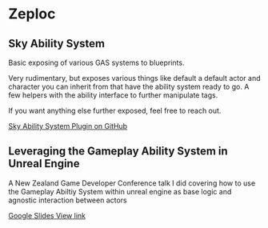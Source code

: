 # Zeploc

## Sky Ability System
Basic exposing of various GAS systems to blueprints.

Very rudimentary, but exposes various things like default a default actor and character you can inherit from that have the ability system ready to go.
A few helpers with the ability interface to further manipulate tags.

If you want anything else further exposed, feel free to reach out.

[Sky Ability System Plugin on GitHub](https://github.com/Zeploc/SkyAbilitySystem)

## Leveraging the Gameplay Ability System in Unreal Engine
A New Zealand Game Developer Conference talk I did covering how to use the Gameplay Abiltiy System within unreal engine as base logic and agnostic interaction between actors

[Google Slides View link](https://docs.google.com/presentation/d/1FlANFwPM4SdA2SbmdegOQgYRt71j6oNW1Q2gVbmtVZc/edit?usp=sharing)
